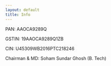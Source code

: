 ```yaml
---
layout: default
title: Info
---
```


PAN: AAOCA9289Q

GSTIN: 19AAOCA9289Q1ZB

CIN: U45309WB2016PTC218246

Chairman & MD: Soham Sundar Ghosh (B. Tech)




